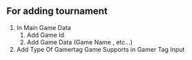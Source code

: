 ## For adding tournament

1. In Main Game Data
   1. Add Game Id
   2. Add Game Data (Game Name , etc...)
2. Add Type Of Gamertag Game Supports in Gamer Tag Input
